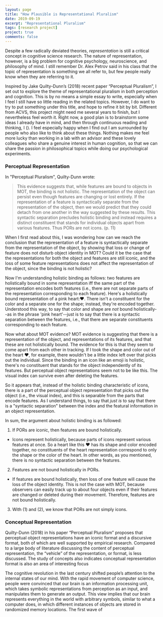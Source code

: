 ```yaml
---
layout: page
title: "How Plausible is Representational Pluralism"
date: 2019-09-19
excerpt: "Representational Pluralism"
tags: [research project]
project: true
comments: false
---
```


Despite a few radically deviated theories, _representation_ is still a critical concept in cognitive science research. The nature of representation, however, is a big problem for cognitive psychology, neuroscience, and philosophy of mind. I still remember Dr. Alex Petrov said in his class that the topic of representation is something we all refer to, but few people really know when they are referring to it. 

Inspired by Jake Quilty-Dunn’s (2018) recent paper “Perceptual Pluralism”, I set out to explore the theme of representational pluralism in both perception and cognition. This is by no means a simple essay to write, especially when I feel I still have so little reading in the related topics. However, I do want to try to put something under this title, and hope to refine it bit by bit. Different from ACVS, this project might need me several years to finish, but I nevertheless feel worth it. Right now, a good plan is to brainstorm some ideas I already have in mind, and then through continuous reading and thinking, I (). I feel especially happy when I find out I am surrounded by people who also like to think about these things. Nothing makes me feel more lucky than working in a lab with an advisor and these lovely colleagues who share a genuine interest in human cognition, so that we can share the passion in philosophical topics while doing our psychological experiments.

### Perceptual Representation

In "Perceptual Pluralism", Quilty-Dunn wrote:

> This evidence suggests that, while features are bound to objects in MOT, the binding is not holistic. The representation of the object can persist even though features are changing or lost entirely. If the representation of a feature is syntactically separate from the representation of the object, then we would predict that they could detach from one another in the way suggested by these results. This syntactic separation precludes holistic binding and instead requires a distinct constituent that stands for individual objects apart from various features. Thus PORs are not icons. (p. 11)

When I first read about this, I was wondering how can we reach the conclusion that the representation of a feature is syntactically separate from the representation of the object, by showing that loss or change of feature does not disturb object identity in MOT? Could it be the case that the representations for both the object and features are still iconic, and the loss of some feature representations does not affect the representation of the object, since the binding is not holistic?

Now I'm understanding holistic binding as follows: two features are holistically bound in some representation iff the same part of the representation encodes both features (i.e., there are not separate parts of the representation corresponding to each feature). Here's a holistically bound representation of a pink heart:❤. There isn't a constituent for the color and a separate one for the shape; instead, they're encoded together. Understood this way, to say that color and shape are *not* bound holistically--as in the phrase 'pink heart'--just is to say that there is a syntactic separation between the features, i.e., that there are separate constituents corresponding to each feature.

Now what about MOT evidence? MOT evidence is suggesting that there is a representation of the object, and representations of its features, and that these are not holistically bound. The evidence for this is that they seem to come apart from each other in tracking. If I took the shape and color out of the heart ❤, for example, there wouldn't be a little index left over that picks out the individual. Since the binding in an icon like an emoji is holistic, there's no constituent that stands for the object independently of its features. But perceptual object representations seem not to be like this. The visual index can survive even after deleting the features.

So it appears that, instead of the holistic binding characteristic of icons, there is a part of the perceptual object representation that picks out the object (i.e., the visual index), and this is separable from the parts that encode features. As I understand things, to say that *just is* to say that there is a "syntactic separation" between the index and the featural information in an object representation.

In sum, the argument about holistic binding is as followed:

1. If PORs are iconic, then features are bound holistically.
- Icons represent holistically, because parts of icons represent various features at once. So a heart like this ❤ has its shape and color encoded together, no constituents of the heart representation correspond to only the shape or the color of the heart. In other words, as you mentioned, there is no syntactic separation between the features.

2. Features are not bound holistically in PORs.

- If features are bound holistically, then loss of one feature will cause the loss of the object identity. This is not the case with MOT, because observers can easily track up to about four objects even if their features are changed or deleted during their movement. Therefore, features are not bound holistically.

3. With (1) and (2), we know that PORs are not simply icons.

### Conceptual Representation

Quilty-Dunn (2018) in his paper “Perceptual Pluralism” proposes that perceptual object representations have an iconic format and a discursive format, both of which are well supported by empirical research. Compared to a large body of literature discussing the content of perceptual representation, the “vehicle” of the representation, or format, is less discussed. The study of concepts also indicates conceptual representation format is also an area of interesting focus

The cognitive revolution in the last century shifted people’s attention to the internal states of our mind. With the rapid movement of computer science, people were convinced that our brain is an information processing unit, which takes symbolic representations from perception as an input, and manipulates them to generate an output. This view implies that our brain represents everything in the world with arbitrary symbols, similar to what a computer does, in which different instances of objects are stored in randomized memory locations. The first wave of 

